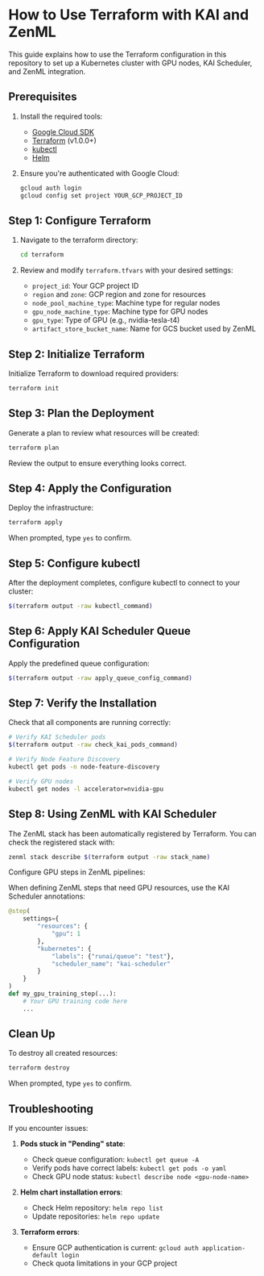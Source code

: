 # How to Use Terraform with KAI and ZenML

This guide explains how to use the Terraform configuration in this repository to set up a Kubernetes cluster with GPU nodes, KAI Scheduler, and ZenML integration.

## Prerequisites

1. Install the required tools:
   - [Google Cloud SDK](https://cloud.google.com/sdk/docs/install)
   - [Terraform](https://www.terraform.io/downloads.html) (v1.0.0+)
   - [kubectl](https://kubernetes.io/docs/tasks/tools/install-kubectl/)
   - [Helm](https://helm.sh/docs/intro/install/)

2. Ensure you're authenticated with Google Cloud:
   ```bash
   gcloud auth login
   gcloud config set project YOUR_GCP_PROJECT_ID
   ```

## Step 1: Configure Terraform

1. Navigate to the terraform directory:
   ```bash
   cd terraform
   ```

2. Review and modify `terraform.tfvars` with your desired settings:
   - `project_id`: Your GCP project ID
   - `region` and `zone`: GCP region and zone for resources
   - `node_pool_machine_type`: Machine type for regular nodes
   - `gpu_node_machine_type`: Machine type for GPU nodes
   - `gpu_type`: Type of GPU (e.g., nvidia-tesla-t4)
   - `artifact_store_bucket_name`: Name for GCS bucket used by ZenML

## Step 2: Initialize Terraform

Initialize Terraform to download required providers:

```bash
terraform init
```

## Step 3: Plan the Deployment

Generate a plan to review what resources will be created:

```bash
terraform plan
```

Review the output to ensure everything looks correct.

## Step 4: Apply the Configuration

Deploy the infrastructure:

```bash
terraform apply
```

When prompted, type `yes` to confirm.

## Step 5: Configure kubectl

After the deployment completes, configure kubectl to connect to your cluster:

```bash
$(terraform output -raw kubectl_command)
```

## Step 6: Apply KAI Scheduler Queue Configuration

Apply the predefined queue configuration:

```bash
$(terraform output -raw apply_queue_config_command)
```

## Step 7: Verify the Installation

Check that all components are running correctly:

```bash
# Verify KAI Scheduler pods
$(terraform output -raw check_kai_pods_command)

# Verify Node Feature Discovery
kubectl get pods -n node-feature-discovery

# Verify GPU nodes
kubectl get nodes -l accelerator=nvidia-gpu
```

## Step 8: Using ZenML with KAI Scheduler

The ZenML stack has been automatically registered by Terraform. You can check the registered stack with:

```bash
zenml stack describe $(terraform output -raw stack_name)
```

Configure GPU steps in ZenML pipelines:

When defining ZenML steps that need GPU resources, use the KAI Scheduler annotations:

```python
@step(
    settings={
        "resources": {
            "gpu": 1
        },
        "kubernetes": {
            "labels": {"runai/queue": "test"},
            "scheduler_name": "kai-scheduler"
        }
    }
)
def my_gpu_training_step(...):
    # Your GPU training code here
    ...
```

## Clean Up

To destroy all created resources:

```bash
terraform destroy
```

When prompted, type `yes` to confirm.

## Troubleshooting

If you encounter issues:

1. **Pods stuck in "Pending" state**:
   - Check queue configuration: `kubectl get queue -A`
   - Verify pods have correct labels: `kubectl get pods -o yaml`
   - Check GPU node status: `kubectl describe node <gpu-node-name>`

2. **Helm chart installation errors**:
   - Check Helm repository: `helm repo list`
   - Update repositories: `helm repo update`

3. **Terraform errors**:
   - Ensure GCP authentication is current: `gcloud auth application-default login`
   - Check quota limitations in your GCP project